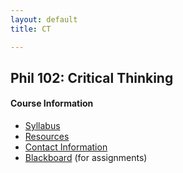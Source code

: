 ```yaml
---
layout: default
title: CT

---
```


## Phil 102: Critical Thinking

#### Course Information
+ [Syllabus](Syllabus.pdf)
+ [Resources](\Teaching\Resources)
+ [Contact Information](\Contact)
+ [Blackboard](http:\\www.blackboard.njcu.edu) (for assignments) 









